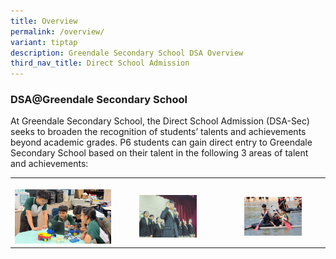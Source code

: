 ```yaml
---
title: Overview
permalink: /overview/
variant: tiptap
description: Greendale Secondary School DSA Overview
third_nav_title: Direct School Admission
---
```

<h3><strong>DSA@Greendale Secondary School</strong></h3>
<p>At Greendale Secondary School, the Direct School Admission (DSA-Sec) seeks
to broaden the recognition of students’ talents and achievements beyond
academic grades. P6 students can gain direct entry to Greendale Secondary
School based on their talent in the following 3 areas of talent and achievements:</p>
<p></p>
<table style="minWidth: 75px">
<colgroup>
<col>
<col>
<col>
</colgroup>
<tbody>
<tr>
<th rowspan="1" colspan="1">
<p></p><a class="isomer-image-wrapper" href="https://www.greendalesec.moe.edu.sg/greendale-xperience/direct-school-admission/dsa-applied-learning-programme/"><img style="width: 100%" height="auto" width="100%" alt="DSA D&amp;T" src="/images/Pict_7_Arduino_and_3D_printing.jpg"></a>
</th>
<th rowspan="1" colspan="1">
<p></p>
<div class="isomer-image-wrapper">
<img style="width: 60%;" height="auto" width="100%" alt="DSA Leadership" src="/images/Leadership_Photo.jpg">
</div>
</th>
<th rowspan="1" colspan="1">
<p></p>
<div class="isomer-image-wrapper">
<img style="width: 60%;" height="auto" width="100%" alt="DSA Outdoor" src="/images/LLP_OAE_PHoto.jpg">
</div>
</th>
</tr>
</tbody>
</table>
<p></p>